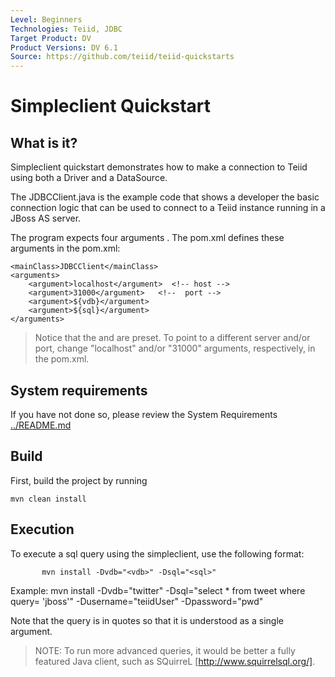 ```yaml
---
Level: Beginners
Technologies: Teiid, JDBC
Target Product: DV
Product Versions: DV 6.1
Source: https://github.com/teiid/teiid-quickstarts
---
```


Simpleclient Quickstart
================================

## What is it?

Simpleclient quickstart demonstrates how to make a connection to Teiid using both a Driver
and a DataSource.

The JDBCClient.java is the example code that shows a developer the basic connection logic that
can be used to connect to a Teiid instance running in a JBoss AS server.

The program expects four arguments <host> <port> <vdb> <sql-command>.  The pom.xml defines these arguments in
the pom.xml:

~~~
<mainClass>JDBCClient</mainClass>
<arguments>
	<argument>localhost</argument>  <!-- host -->
	<argument>31000</argument>   <!--  port -->
	<argument>${vdb}</argument>
	<argument>${sql}</argument>
</arguments>
~~~

> Notice that the <host> and <port> are preset. To point to a different server and/or port, change "localhost" and/or "31000" arguments, respectively, in the pom.xml.

## System requirements

If you have not done so, please review the System Requirements [../README.md](../README.md)

## Build

First, build the project by running

	mvn clean install


## Execution

To execute a sql query using the simpleclient, use the following format:

		   mvn install -Dvdb="<vdb>" -Dsql="<sql>"

Example:   mvn install -Dvdb="twitter" -Dsql="select * from tweet where query= 'jboss'" -Dusername="teiidUser" -Dpassword="pwd"

Note that the query is in quotes so that it is understood as a single argument.

> NOTE: To run more advanced queries, it would be better a fully featured Java client, such as SQuirreL [http://www.squirrelsql.org/].




